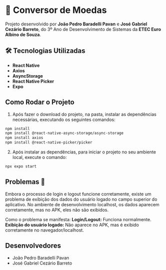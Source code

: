 # 📱 Conversor de Moedas

Projeto desenvolvido por **João Pedro Baradelli Pavan** e **José Gabriel Cezário Barreto**, do 3º Ano de Desenvolvimento de Sistemas da **ETEC Euro Albino de Souza**.

## 🛠 Tecnologias Utilizadas

- **React Native** 
- **Axios** 
- **AsyncStorage** 
- **React Native Picker** 
- **Expo**

## Como Rodar o Projeto

1. Após fazer o download do projeto, na pasta, instalar as dependências necessárias, executando os seguintes comandos:

```bash
npm install
npm install @react-native-async-storage/async-storage
npm install axios
npm install @react-native-picker/picker
```

2. Após instalar as dependências, para iniciar o projeto no seu ambiente local, execute o comando:

```bash
npx expo start
```

## Problemas 📝
Embora o processo de login e logout funcione corretamente, existe um problema de exibição dos dados do usuário logado no campo superior do aplicativo. No ambiente de desenvolvimento localhost, os dados aparecem corretamente, mas no APK, eles não são exibidos.

Como o problema se manifesta:
**Login/Logout:** Funciona normalmente.
**Exibição do usuário logado:** Não aparece no APK, mas é exibido corretamente no navegador/localhost.

## Desenvolvedores
- João Pedro Baradelli Pavan
- José Gabriel Cezário Barreto
